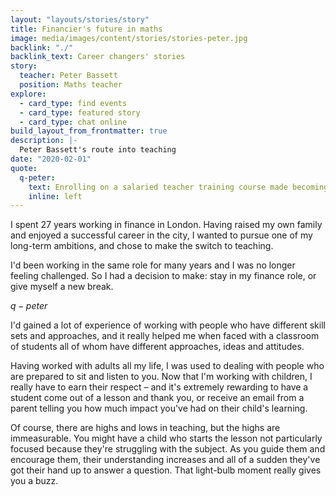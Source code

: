```yaml
---
layout: "layouts/stories/story"
title: Financier's future in maths
image: media/images/content/stories/stories-peter.jpg
backlink: "./"
backlink_text: Career changers' stories
story:
  teacher: Peter Bassett
  position: Maths teacher
explore:
  - card_type: find events
  - card_type: featured story
  - card_type: chat online
build_layout_from_frontmatter: true
description: |-
  Peter Bassett's route into teaching
date: "2020-02-01"
quote:
  q-peter:
    text: Enrolling on a salaried teacher training course made becoming a teacher a possibility.
    inline: left
---
```


I spent 27 years working in finance in London. Having raised my own family and enjoyed a successful career in the city, I wanted to pursue one of my long-term ambitions, and chose to make the switch to teaching.

I'd been working in the same role for many years and I was no longer feeling challenged. So I had a decision to make: stay in my finance role, or give myself a new break.

$q-peter$

I'd gained a lot of experience of working with people who have different skill sets and approaches, and it really helped me when faced with a classroom of students all of whom have different approaches, ideas and attitudes.

Having worked with adults all my life, I was used to dealing with people who are prepared to sit and listen to you. Now that I'm working with children, I really have to earn their respect – and it's extremely rewarding to have a student come out of a lesson and thank you, or receive an email from a parent telling you how much impact you've had on their child's learning.

Of course, there are highs and lows in teaching, but the highs are immeasurable. You might have a child who starts the lesson not particularly focused because they're struggling with the subject. As you guide them and encourage them, their understanding increases and all of a sudden they've got their hand up to answer a question. That light-bulb moment really gives you a buzz.
